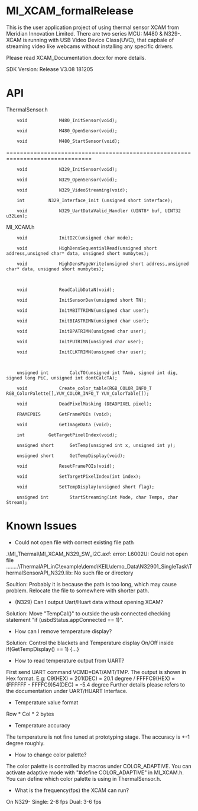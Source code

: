 # MI_XCAM_formalRelease

This is the user application project of using thermal sensor XCAM from Meridian Innovation Limited.
There are two series MCU: M480 & N329-. XCAM is running with USB Video Device Class(UVC), that capbale of streaming video like webcams without installing any specific drivers.

Please read XCAM_Documentation.docx for more details.

SDK Version: Release V3.08 181205

# API

ThermalSensor.h

		void			M480_InitSensor(void);

		void			M480_OpenSensor(void);

		void			M480_StartSensor(void);

===============================================================================

		void			N329_InitSensor(void);

		void			N329_OpenSensor(void);

		void			N329_VideoStreaming(void);

		int			N329_Interface_init (unsigned short interface);

		void			N329_UartDataValid_Handler (UINT8* buf, UINT32 u32Len);

MI_XCAM.h

		void 			InitI2C(unsigned char mode);

		void 			HighDensSequentialRead(unsigned short address,unsigned char* data, unsigned short numbytes);

		void 			HighDensPageWrite(unsigned short address,unsigned char* data, unsigned short numbytes);



		void 			ReadCalibDataN(void);

		void			InitSensorDev(unsigned short TN);

		void 			InitMBITTRIMN(unsigned char user);

		void 			InitBIASTRIMN(unsigned char user);

		void 			InitBPATRIMN(unsigned char user);

		void 			InitPUTRIMN(unsigned char user);

		void 			InitCLKTRIMN(unsigned char user);



		unsigned int 		CalcTO(unsigned int TAmb, signed int dig, signed long PiC, unsigned int dontCalcTA);

		void 			Create_color_table(RGB_COLOR_INFO_T RGB_ColorPalette[],YUV_COLOR_INFO_T YUV_ColorTable[]);

		void	 		DeadPixelMasking (DEADPIXEL pixel);

		FRAMEPOIS 		GetFramePOIs (void);

		void 			GetImageData (void);

		int			GetTargetPixelIndex(void);

		unsigned short		GetTemp(unsigned int x, unsigned int y);

		unsigned short		GetTempDisplay(void);

		void 			ResetFramePOIs(void);

		void			SetTargetPixelIndex(int index);

		void			SetTempDisplay(unsigned short flag);

		unsigned int		StartStreaming(int Mode, char Temps, char Stream);

		
# Known Issues

-	Could not open file with correct existing file path

.\MI_Thermal\MI_XCAM_N329_SW_I2C.axf: error: L6002U: Could not open file ..\..\..\..\ThermalAPI_inC\example\demo\KEIL\demo_Data\N32901_SingleTask\ThermalSensorAPI_N329.lib: No such file or directory

Soultion: Probably it is because the path is too long, which may cause problem. Relocate the file to somewhere with shorter path.

-	(N329) Can I output Uart/Huart data without opening XCAM?

Solution: Move "TempCal()" to outside the usb connected checking statement "if (usbdStatus.appConnected == 1)".

-	How can I remove temperature display?
	
Solution: Control the blackets and Temperature display On/Off inside if(GetTempDisplay() == 1) {...}

-	How to read temperature output from UART?
	
First send UART command VCMD=DAT/AMT/TMP. The output is shown in Hex format. E.g: C9(HEX) = 201(DEC) = 20.1 degree / FFFFC9(HEX) = (FFFFFF - FFFFC9)54(DEC) = -5.4 degree
Further details please refers to the documentation under UART/HUART Interface.

-	Temperature value format

Row * Col * 2 bytes

-	Temperature accuracy

The temperature is not fine tuned at prototyping stage. The accuracy is +-1 degree roughly.

-	How to change color palette?

The color palette is controlled by macros under COLOR_ADAPTIVE.  You can activate adaptive mode with "#define COLOR_ADAPTIVE" in MI_XCAM.h. You can define which color palette is using in ThermalSensor.h.

-	What is the frequency(fps) the XCAM can run?

On N329-
Single:	2-8 fps
Dual:	3-6 fps
